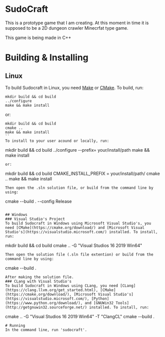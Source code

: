 # SudoCraft
This is a prototype game that I am creating.
At this moment in time it is supposed to be a 2D dungeon crawler Minecrfat type game.

This game is being made in C++

# Building & Installing
## Linux
To build Sudocraft in Linux, you need [Make](https://www.gnu.org/software/make/) or [CMake](https://cmake.org/download/). To build, run: 
```
mkdir build && cd build
../configure
make && make install
```
or:
```
mkdir build && cd build
cmake ..
make && make install
``
To install to your user acound or locally, run:
```
mkdir build && cd build
../configure --prefix= your/install/path
make && make install
```
or:
```
mkdir build && cd build
CMAKE_INSTALL_PREFIX = your/install/path/
cmake ..
make && make install
``` 
Then open the .sln solution file, or build from the command line by using:
```
cmake --build . --config Release
```

## Windows
### Visual Studio's Project
To build Sudocraft in Windows using Microsoft Visual Studio's, you need [CMake](https://cmake.org/download/) and [Microsoft Visual Studio's](https://visualstudio.microsoft.com/) installed. To install, run:
```
mkdir build && cd build
cmake .. -G "Visual Studios 16 2019 Win64"
```
Then open the solution file (.sln file extention) or build from the command line by using:
```
cmake --build .
```
After making the solution file.
### CLang with Visual Studio's
To build Sudocraft in Windows using CLang, you need [CLang](https://clang.llvm.org/get_started.html), [CMake](https://cmake.org/download/), [Microsoft Visual Studio's](https://visualstudio.microsoft.com/), [Python](https://www.python.org/download/), and [GNUWin32 Tools](http://getgnuwin32.sourceforge.net/) installed. To install, run:
```
cmake .. -G "Visual Studios 16 2019 Win64" -T "ClangCL"
cmake --build .
```
# Running
In the command line, run 'sudocraft'.
